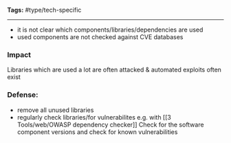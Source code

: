 **Tags:** #type/tech-specific

---

- it is not clear which components/libraries/dependencies are used
- used components are not checked against CVE databases

### Impact
Libraries which are used a lot are often attacked & automated exploits often exist
### Defense:
- remove all unused libraries
- regularly check libraries/for vulnerabilites e.g. with [[3 Tools/web/OWASP dependency checker]]
Check for the software component versions and check for known vulnerabilities
